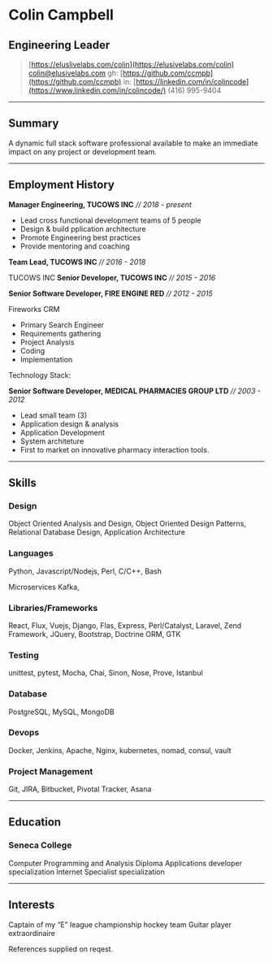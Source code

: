 # Colin Campbell
## Engineering Leader
<!-- ### Toronto, CANADA -->

> [https://eluslivelabs.com/colin](https://elusivelabs.com/colin)
> [colin@elusivelabs.com](mailto:colin@elusivelabs.com)
> gh: [https://github.com/ccmpb](https://github.com/ccmpb)
> in: [https://linkedin.com/in/colincode](https://www.linkedin.com/in/colincode/)
> (416) 995-9404

---


## Summary
A dynamic full stack software professional available to make an immediate impact on any project or development team.

---

## Employment History

**Manager Engineering, TUCOWS INC**  _// 2018 - present_

* Lead cross functional development teams of 5 people
* Design & build pplication architecture 
* Promote Engineering best practices
* Provide mentoring and coaching

**Team Lead, TUCOWS INC** _// 2016 - 2018_

TUCOWS INC
**Senior Developer, TUCOWS INC** _// 2015 - 2016_

**Senior Software Developer, FIRE ENGINE RED** _// 2012 - 2015_

Fireworks CRM
* Primary Search Engineer
* Requirements gathering 
* Project Analysis
* Coding 
* Implementation

Technology Stack:

**Senior Software Developer, MEDICAL PHARMACIES GROUP LTD** _// 2003 - 2012_

* Lead small team (3)
* Application design & analysis
* Application Development
* System architeture
* First to market on innovative pharmacy interaction tools.

---

## Skills
### Design
Object Oriented Analysis and Design, Object Oriented Design Patterns, Relational
Database Design, Application Architecture

### Languages
Python, Javascript/Nodejs, Perl, C/C++, Bash

Microservices 
Kafka,  

### Libraries/Frameworks
React, Flux, Vuejs, Django, Flas, Express, Perl/Catalyst, Laravel, Zend Framework, JQuery, Bootstrap, Doctrine ORM, GTK

### Testing
unittest, pytest, Mocha, Chai, Sinon, Nose, Prove, Istanbul

### Database
PostgreSQL, MySQL, MongoDB

### Devops
Docker, Jenkins, Apache, Nginx, kubernetes, nomad, consul, vault

### Project Management
Git, JIRA, Bitbucket, Pivotal Tracker, Asana

---

## Education
### Seneca College
Computer Programming and Analysis Diploma
Applications developer specialization 
Internet Specialist specialization

---

## Interests
Captain of my “E” league championship hockey team
Guitar player extraordinaire

References supplied on reqest.
